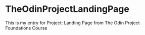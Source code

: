 # TheOdinProjectLandingPage
This is my entry for Project: Landing Page from The Odin Project Foundations Course